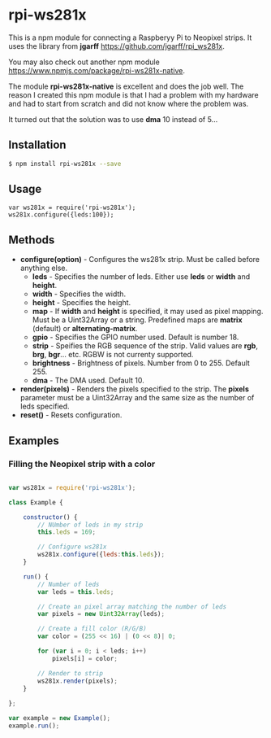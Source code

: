 # rpi-ws281x

This is a npm module for connecting a Raspberyy Pi to Neopixel strips. It uses the 
library from **jgarff** https://github.com/jgarff/rpi_ws281x.

You may also check out another npm module https://www.npmjs.com/package/rpi-ws281x-native.

The module **rpi-ws281x-native** is excellent and does the job well. The reason I created
this npm module is that I had a problem with my hardware and had to start from scratch and
did not know where the problem was.

It turned out that the solution was to use **dma** 10 instead of 5...

## Installation

````bash
$ npm install rpi-ws281x --save
````


## Usage

	var ws281x = require('rpi-ws281x');
    ws281x.configure({leds:100});

## Methods

- **configure(option)**   -	Configures the ws281x strip. Must be called before anything else.
	* **leds**            -	Specifies the number of leds. Either use **leds** or **width** and **height**.
	* **width**           -	Specifies the width.
	* **height**          -	Specifies the height.
	* **map**	          -	If **width** and **height** is specified, it may used as pixel mapping. 
							Must be a Uint32Array or a string.
							Predefined maps are **matrix** (default) or **alternating-matrix**.
	* **gpio**            -	Specifies the GPIO number used. Default is number 18.
	* **strip**           - Speifies the RGB sequence of the strip. Valid values
							are **rgb**, **brg**, **bgr**... etc. RGBW is not currenty supported.  
	* **brightness**      -	Brightness of pixels. Number from 0 to 255. Default 255.
	* **dma**             - The DMA used. Default 10.
- 	**render(pixels)**    -	Renders the pixels specified to the strip. The **pixels** parameter must be a Uint32Array
                        	and the same size as the number of leds specified.
- 	**reset()**           -	Resets configuration. 


## Examples

### Filling the Neopixel strip with a color

````javascript

var ws281x = require('rpi-ws281x');

class Example {

    constructor() {
        // NUmber of leds in my strip
        this.leds = 169;

        // Configure ws281x
        ws281x.configure({leds:this.leds});
    }

    run() {
        // Number of leds
        var leds = this.leds;

        // Create an pixel array matching the number of leds
        var pixels = new Uint32Array(leds);

        // Create a fill color (R/G/B)
        var color = (255 << 16) | (0 << 8)| 0;

        for (var i = 0; i < leds; i++)
            pixels[i] = color;

        // Render to strip
        ws281x.render(pixels);
    }
    
};

var example = new Example();
example.run();

````
